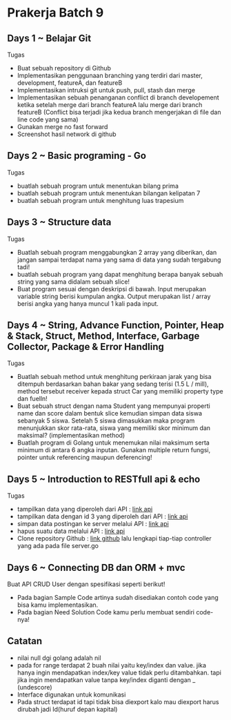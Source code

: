 # Prakerja Batch 9

## Days 1 ~ Belajar Git

Tugas
- Buat sebuah repository di Github
- Implementasikan penggunaan branching yang terdiri dari master,
development, featureA, dan featureB
- Implementasikan intruksi git untuk push, pull, stash dan merge
- Implementasikan sebuah penanganan conflict di branch developement ketika
setelah merge dari branch featureA lalu merge dari branch featureB (Conflict
bisa terjadi jika kedua branch mengerjakan di file dan line code yang sama)
- Gunakan merge no fast forward
- Screenshot hasil network di github

## Days 2 ~ Basic programing - Go 

Tugas 

- buatlah sebuah program untuk menentukan bilang prima
- buatlah sebuah program untuk menentukan bilangan kelipatan 7
- buatlah sebuah program untuk menghitung luas trapesium


## Days 3 ~ Structure data
Tugas 

- Buatlah sebuah program menggabungkan 2 array yang diberikan, dan jangan sampai terdapat nama yang sama di data yang sudah tergabung tadi!
- buatlah sebuah program yang dapat menghitung berapa banyak sebuah string yang sama didalam sebuah slice!
- Buat program sesuai dengan deskripsi di bawah. Input merupakan variable
string berisi kumpulan angka. Output merupakan list / array berisi angka yang
hanya muncul 1 kali pada input.

##  Days 4 ~ String, Advance Function, Pointer, Heap & Stack, Struct, Method, Interface, Garbage Collector, Package & Error Handling
Tugas

- Buatlah sebuah method untuk menghitung perkiraan jarak yang bisa
ditempuh berdasarkan bahan bakar yang sedang terisi (1.5 L / mill), method
tersebut receiver kepada struct Car yang memiliki property type dan fuelln!
- Buat sebuah struct dengan nama Student yang mempunyai properti name
dan score dalam bentuk slice kemudian simpan data siswa sebanyak 5 siswa.
Setelah 5 siswa dimasukkan maka program menunjukkan skor rata-rata,
siswa yang memiliki skor minimum dan maksimal? (implementasikan
method)
- Buatlah program di Golang untuk menemukan nilai maksimum serta minimum
di antara 6 angka inputan. Gunakan multiple return fungsi, pointer untuk
referencing maupun deferencing!

## Days 5 ~ Introduction to RESTfull api & echo
Tugas

- tampilkan data yang diperoleh dari API : [link api](https://jsonplaceholder.typicode.com/posts)
- tampilkan data dengan id 3 yang diperoleh dari API : [link api](https://jsonplaceholder.typicode.com/posts)
- simpan data postingan ke server melalui API : [link api](https://jsonplaceholder.typicode.com/posts)
- hapus suatu data melalui API : [link api](https://jsonplaceholder.typicode.com/posts)
- Clone repository Github : [link github](https://github.com/kokolopo/task-intro-echo.git) lalu
lengkapi tiap-tiap controller yang ada pada file server.go


## Days 6 ~ Connecting DB dan ORM + mvc

Buat API CRUD User dengan spesifikasi seperti berikut!
- Pada bagian Sample Code artinya sudah disediakan contoh code yang bisa kamu
implementasikan.
- Pada bagian Need Solution Code kamu perlu membuat sendiri code-nya!






## Catatan

* nilai null dgi golang adalah nil
* pada for range terdapat 2 buah nilai yaitu key/index dan value. jika hanya ingin mendapatkan index/key value tidak perlu ditambahkan. tapi jika ingin mendapatkan value tanpa key/index diganti dengan _ (undescore)
* Interface digunakan untuk komunikasi
* Pada struct terdapat id tapi tidak bisa diexport kalo mau diexport harus dirubah jadi Id(huruf depan kapital)